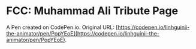 # FCC: Muhammad Ali Tribute Page 

A Pen created on CodePen.io. Original URL: [https://codepen.io/linhguinii-the-animator/pen/PopYEoE](https://codepen.io/linhguinii-the-animator/pen/PopYEoE).



